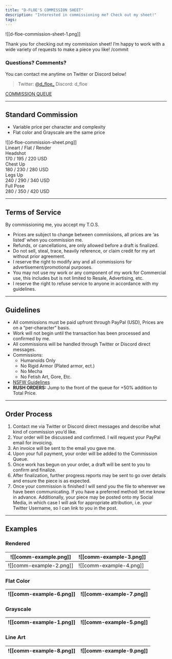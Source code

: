 ```yaml
---
title: "D-FLOE'S COMMISSION SHEET"
description: "Interested in commissioning me? Check out my sheet!"
tags:
---
```


![[d-floe-commission-sheet-1.png]]

Thank you for checking out my commission sheet! I’m happy to work with a wide variety of requests to make a piece you like! /commit

### Questions? Comments? 

You can contact me anytime on Twitter or Discord below!

> Twitter: [@d_floe\_](https://twitter.com/d_floe_)
> Discord: d_floe

[COMMISSION QUEUE](https://trello.com/b/2gT3qDED/commission-sheet)

---

## Standard Commission

- Variable price per character and complexity
- Flat color and Grayscale are the same price

<div class="Comm">
  <div class="Image">![[d-floe-commission-sheet.png]]</div>
  <div class="Top">Lineart / Flat / Render</div>
  <div class="Headshot">Headshot<br>170 / 195  / 220 USD</div>
  <div class="Chest-up">Chest Up<br>180 / 230  / 280 USD</div>
  <div class="Legs-up">Legs Up<br>240 / 290  / 340 USD</div>
  <div class="Full-Pose">Full Pose<br>280 / 350  / 420 USD</div>
</div>

---

## Terms of Service

By commissioning me, you accept my T.O.S.

- Prices are subject to change between commissions, all prices are ‘as listed’ when you commission me.
- Refunds, or cancellations, are only allowed before a draft is finalized.
- Do not sell, steal, trace, heavily reference, or claim credit for my art without prior agreement.
- I reserve the right to modify any and all commissions for advertisement/promotional purposes.
- You may not use my work or any component of my work for Commercial use, this includes but is not limited to Resale, Advertising, etc.
- I reserve the right to refuse service to anyone in accordance with my guidelines.

---

## Guidelines

- All commissions must be paid upfront through PayPal (USD), Prices are on a “per-character” basis.
- Work will not begin until the transaction has been processed and confirmed by me.
- All commissions will be handled through Twitter or Discord direct messages.
- Commissions:
    - Humanoids Only
    - No Rigid Armor (Plated armor, ect.)
    - No Mecha
    - No Fetish Art, Gore, Etc.
- [NSFW Guidelines](https://nsfw.d-floe.com/)
- **RUSH ORDERS:** Jump to the front of the queue for +50% addition to Total Price.

---

## Order Process

1. Contact me via Twitter or Discord direct messages and describe what kind of commission you’d like.
2. Your order will be discussed and confirmed. I will request your PayPal email for invoicing.
3. An invoice will be sent to the email you gave me.
4. Upon your full payment, your order will be added to the Commission Queue.
5. Once work has begun on your order, a draft will be sent to you to confirm and finalize.
6. After finalization, further progress reports may be sent to go over details and ensure the piece is as expected.
7. Once your commission is finished I will send you the file to wherever we have been communicating. If you have a preferred method: let me know in advance. Additionally, your piece may be posted onto my Social Media, in which case I will ask for appropriate attribution, i.e. your Twitter Username, so I can link to you in the post.

---

## Examples

### Rendered

| ![[comm-example.png]]   | ![[comm-example-3.png]] |
| ----------------------- | ----------------------- |
| ![[comm-example-2.png]] | ![[comm-example-4.png]] |

### Flat Color

| ![[comm-example-6.png]] | ![[comm-example-7.png]] |
| ----------------------- | ----------------------- |

### Grayscale

| ![[comm-example-1.png]] | ![[comm-example-5.png]] |
| ----------------------- | ----------------------- |

### Line Art

| ![[comm-example-8.png]] | ![[comm-example-9.png]] |
| ----------------------- | ----------------------- |
